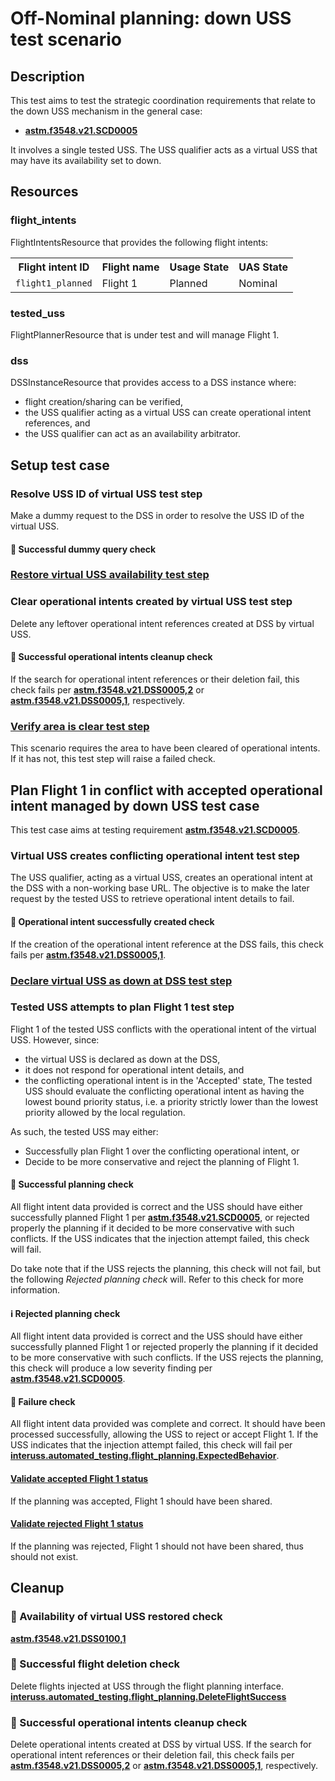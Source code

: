 # Off-Nominal planning: down USS test scenario

## Description
This test aims to test the strategic coordination requirements that relate to the down USS mechanism in the general case:
- **[astm.f3548.v21.SCD0005](../../../../requirements/astm/f3548/v21.md)**

It involves a single tested USS. The USS qualifier acts as a virtual USS that may have its availability set to down.

## Resources
### flight_intents
FlightIntentsResource that provides the following flight intents:

<table>
  <tr>
    <th>Flight intent ID</th>
    <th>Flight name</th>
    <th>Usage State</th>
    <th>UAS State</th>
  </tr>
  <tr>
    <td><code>flight1_planned</code></td>
    <td>Flight 1</td>
    <td>Planned</td>
    <td>Nominal</td>
  </tr>
</table>


### tested_uss
FlightPlannerResource that is under test and will manage Flight 1.

### dss
DSSInstanceResource that provides access to a DSS instance where:
- flight creation/sharing can be verified,
- the USS qualifier acting as a virtual USS can create operational intent references, and
- the USS qualifier can act as an availability arbitrator.

## Setup test case
### Resolve USS ID of virtual USS test step
Make a dummy request to the DSS in order to resolve the USS ID of the virtual USS.

#### 🛑 Successful dummy query check

### [Restore virtual USS availability test step](../set_uss_available.md)

### Clear operational intents created by virtual USS test step
Delete any leftover operational intent references created at DSS by virtual USS.

#### 🛑 Successful operational intents cleanup check
If the search for operational intent references or their deletion fail, this check fails per **[astm.f3548.v21.DSS0005,2](../../../../requirements/astm/f3548/v21.md)** or **[astm.f3548.v21.DSS0005,1](../../../../requirements/astm/f3548/v21.md)**, respectively.

### [Verify area is clear test step](../clear_area_validation.md)

This scenario requires the area to have been cleared of operational intents. If it has not, this test step will raise a failed check.

## Plan Flight 1 in conflict with accepted operational intent managed by down USS test case
This test case aims at testing requirement **[astm.f3548.v21.SCD0005](../../../../requirements/astm/f3548/v21.md)**.

### Virtual USS creates conflicting operational intent test step
The USS qualifier, acting as a virtual USS, creates an operational intent at the DSS with a non-working base URL.
The objective is to make the later request by the tested USS to retrieve operational intent details to fail.

#### 🛑 Operational intent successfully created check
If the creation of the operational intent reference at the DSS fails, this check fails per **[astm.f3548.v21.DSS0005,1](../../../../requirements/astm/f3548/v21.md)**.

### [Declare virtual USS as down at DSS test step](../set_uss_down.md)

### Tested USS attempts to plan Flight 1 test step
Flight 1 of the tested USS conflicts with the operational intent of the virtual USS.
However, since:
- the virtual USS is declared as down at the DSS,
- it does not respond for operational intent details, and
- the conflicting operational intent is in the 'Accepted' state,
The tested USS should evaluate the conflicting operational intent as having the lowest bound priority status, i.e. a priority strictly lower than the lowest priority allowed by the local regulation.

As such, the tested USS may either:
- Successfully plan Flight 1 over the conflicting operational intent, or
- Decide to be more conservative and reject the planning of Flight 1.

#### 🛑 Successful planning check
All flight intent data provided is correct and the USS should have either successfully planned Flight 1 per **[astm.f3548.v21.SCD0005](../../../../requirements/astm/f3548/v21.md)**,
or rejected properly the planning if it decided to be more conservative with such conflicts.
If the USS indicates that the injection attempt failed, this check will fail.

Do take note that if the USS rejects the planning, this check will not fail, but the following *Rejected planning check*
will. Refer to this check for more information.

#### ℹ️ Rejected planning check
All flight intent data provided is correct and the USS should have either successfully planned Flight 1 or rejected
properly the planning if it decided to be more conservative with such conflicts.
If the USS rejects the planning, this check will produce a low severity finding per **[astm.f3548.v21.SCD0005](../../../../requirements/astm/f3548/v21.md)**.

#### 🛑 Failure check
All flight intent data provided was complete and correct. It should have been processed successfully, allowing the USS
to reject or accept Flight 1. If the USS indicates that the injection attempt failed, this check will fail per
**[interuss.automated_testing.flight_planning.ExpectedBehavior](../../../../requirements/interuss/automated_testing/flight_planning.md)**.

#### [Validate accepted Flight 1 status](../validate_shared_operational_intent.md)
If the planning was accepted, Flight 1 should have been shared.

#### [Validate rejected Flight 1 status](../validate_not_shared_operational_intent.md)
If the planning was rejected, Flight 1 should not have been shared, thus should not exist.

## Cleanup
### 🛑 Availability of virtual USS restored check
**[astm.f3548.v21.DSS0100,1](../../../../requirements/astm/f3548/v21.md)**

### 🛑 Successful flight deletion check
Delete flights injected at USS through the flight planning interface.
**[interuss.automated_testing.flight_planning.DeleteFlightSuccess](../../../../requirements/interuss/automated_testing/flight_planning.md)**

### 🛑 Successful operational intents cleanup check
Delete operational intents created at DSS by virtual USS.
If the search for operational intent references or their deletion fail, this check fails per **[astm.f3548.v21.DSS0005,2](../../../../requirements/astm/f3548/v21.md)** or **[astm.f3548.v21.DSS0005,1](../../../../requirements/astm/f3548/v21.md)**, respectively.
